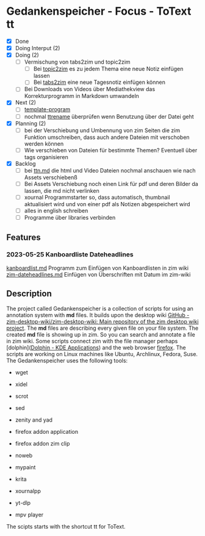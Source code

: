 # Gedankenspeicher - Focus - ToText tt

- [X] Done
- [X] Doing Interput (2)
- [X] Doing (2)
	- [ ] Vermischung von tabs2zim und topic2zim 
		- [ ] Bei [topic2zim](topic2zim.md) es zu jedem Thema eine neue Notiz einfügen lassen
		- [ ] Bei [tabs2zim](tabs2zim.md) eine neue Tagesnotiz einfügen können
	- [ ] Bei Downloads von Videos über Mediathekview das Korrekturprogramm in Markdown umwandeln
- [X] Next (2)
	- [ ] [template-program](template-program.md)
	- [ ] nochmal [ttrename](ttrename.md) überprüfen wenn Benutzung über der Datei geht
- [X] Planning (2)
	- [ ] bei der Verschiebung und Umbennung von zim Seiten die zim Funktion umschreiben, dass auch andere Dateien mit verschoben werden können
	- [ ] Wie verschieben von Dateien für bestimmte Themen? Eventuell über tags organisieren
- [X] Backlog
	- [ ] bei [ttn.md](ttn.md) die html und Video Dateien nochmal anschauen wie nach Assets verschiebenß
	- [ ] Bei Assets Verschiebung noch einen Link für pdf und deren Bilder da lassen, die md nicht verlinken
	- [ ] xournal Programmstarter so, dass automatisch, thumbnail aktualisiert wird und von einer pdf als Notizen abgespeichert wird
	- [ ] alles in english schreiben
	- [ ] Programme über libraries verbinden
	
## Features

### 2023-05-25 Kanboardliste Dateheadlines
[kanboardlist.md](kanboardlist.md) Programm zum Einfügen von Kanboardlisten in zim wiki 
[zim-dateheadlines.md](zim-dateheadlines.md) Einfügen von Überschriften mit Datum im zim-wiki


## Description 
The project called Gedankenspeicher is a collection of scripts for using an annotation system with **md** files. It builds upon the desktop wiki [GitHub - zim-desktop-wiki/zim-desktop-wiki: Main repository of the zim desktop wiki project](https://github.com/zim-desktop-wiki/zim-desktop-wiki). The **md** files are describing every given file on your file system. The created **md** file is showing up in zim. So you can search and annotate a file in zim wiki. Some scripts connect zim with the file manager perhaps [dolphin]([Dolphin - KDE Applications](https://apps.kde.org/dolphin/)) and the web browser [firefox](https://www.mozilla.org/en-US/firefox/new/). The scripts are working on Linux machines like Ubuntu, Archlinux, Fedora, Suse. The Gedankenspeicher uses the following tools:

- wget

- xidel

- scrot

- sed

- zenity and yad

- firefox addon application

- firefox addon zim clip

- noweb

- mypaint

- krita

- xournalpp

- yt-dlp

- mpv player

The scipts starts with the shortcut tt for ToText. 
